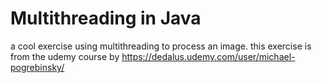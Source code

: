 # Multithreading in Java

a cool exercise using multithreading to process an image. 
this exercise is from the udemy course by https://dedalus.udemy.com/user/michael-pogrebinsky/
